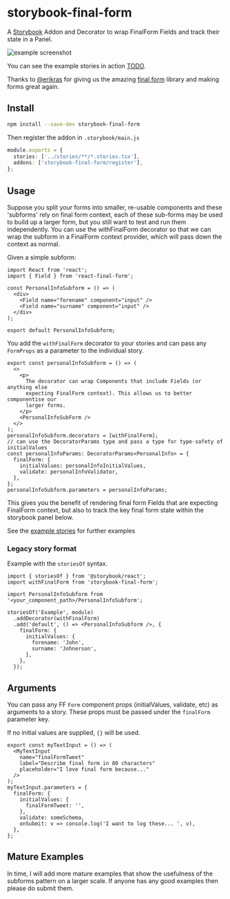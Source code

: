 # storybook-final-form

A [Storybook](https://storybook.js.org/) Addon and Decorator to wrap FinalForm Fields and track their state in a Panel.

![example screenshot](https://user-images.githubusercontent.com/12024258/70381969-9c13b400-194b-11ea-8444-582933bf30f5.png)

You can see the example stories in action [TODO](#).

Thanks to [@erikras](https://twitter.com/erikras) for giving us the amazing [final form](https://github.com/final-form/final-form) library and making forms great again.

## Install

```sh
npm install --save-dev storybook-final-form
```

Then register the addon in `.storybook/main.js`

```ts
module.exports = {
  stories: ['../stories/**/*.stories.tsx'],
  addons: ['storybook-final-form/register'],
};
```

## Usage

Suppose you split your forms into smaller, re-usable components and these 'subforms' rely on final form context, each of these
sub-forms may be used to build up a larger form, but you still want to test and run them independently. You can use the withFinalForm
decorator so that we can wrap the subform in a FinalForm context provider, which will pass down the context as normal.

Given a simple subform:

```tsx
import React from 'react';
import { Field } from 'react-final-form';

const PersonalInfoSubform = () => (
  <div>
    <Field name="forename" component="input" />
    <Field name="surname" component="input" />
  </div>
);

export default PersonalInfoSubform;
```

You add the `withFinalForm` decorator to your stories and can pass any `FormProps` as a parameter to the individual story.

```tsx
export const personalInfoSubform = () => (
  <>
    <p>
      The decorator can wrap Components that include Fields (or anything else
      expecting FinalForm context). This allows us to better componentise our
      larger forms.
    </p>
    <PersonalInfoSubForm />
  </>
);
personalInfoSubform.decorators = [withFinalForm];
// can use the DecoratorParams type and pass a type for type-safety of initialValues
const personalInfoParams: DecoratorParams<PersonalInfo> = {
  finalForm: {
    initialValues: personalInfoInitialValues,
    validate: personalInfoValidator,
  },
};
personalInfoSubform.parameters = personalInfoParams;
```

This gives you the benefit of rendering final form Fields that are expecting FinalForm context, but also to track the key final form state
within the storybook panel below.

See the [example stories](https://github.com/bhishp/storybook-forms/blob/master/packages/storybook-final-form/) for further examples

### Legacy story format

Example with the `storiesOf` syntax.

```tsx
import { storiesOf } from '@storybook/react';
import withFinalForm from 'storybook-final-form';

import PersonalInfoSubform from '<your_component_path>/PersonalInfoSubform';

storiesOf('Example', module)
  .addDecorator(withFinalForm)
  .add('default', () => <PersonalInfoSubform />, {
    finalForm: {
      initialValues: {
        forename: 'John',
        surname: 'Johnerson',
      },
    },
  });
```

## Arguments

You can pass any FF `Form` component props (initialValues, validate, etc) as arguments to a story.
These props must be passed under the `finalForm` parameter key.

If no initial values are supplied, `{}` will be used.

```tsx
export const myTextInput = () => (
  <MyTextInput
    name="finalFormTweet"
    label="Describe final form in 80 characters"
    placeholder="I love final form because..."
  />
);
myTextInput.parameters = {
  finalForm: {
    initialValues: {
      finalFormTweet: '',
    },
    validate: someSchema,
    onSubmit: v => console.log('I want to log these... ', v),
  },
};
```

## Mature Examples

In time, I will add more mature examples that show the usefulness of the subforms pattern on a larger scale. If anyone
has any good examples then please do submit them.

